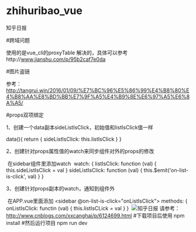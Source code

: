# zhihuribao_vue

知乎日报

#跨域问题

使用的是vue_cli的proxyTable 解决的，具体可以参考http://www.jianshu.com/p/95b2caf7e0da

#图片盗链

参考：http://tangrui.win/2016/01/09/%E7%BC%96%E5%86%99%E4%B8%80%E4%B8%AA%E8%BD%BB%E7%9F%A5%E4%B9%8E%E6%97%A5%E6%8A%A5/

#props双项绑定

1、创建一个data副本sideListIsClick，初始值和listIsClick值一样

  data(){
    return {
      sideListIsClick: this.listIsClick
    }
  }
 
  
2、创建针对props属性值的watch来同步组件对外的props的修改

  在sidebar组件里添加watch
  watch: {
    listIsClick: function (val) {
      this.sideListIsClick = val
    }
    sideListIsClick: function (val) {
      this.$emit('on-list-is-click', val)
    }
  }
  
  
3、创建针对props副本的watch，通知到组件外

  在APP.vue里面添加
  <sidebar @on-list-is-click="onListIsClick"></sidebar>
  methods: {
    onListIsClick: functin (val) {
      this.listIsCLick = val
    }
  }
  ![知乎日报](GIF1.gif)
请参考：http://www.cnblogs.com/xxcanghai/p/6124699.html
#下载项目后使用
npm install
#然后运行项目
npm run dev
